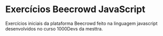 # Exercícios Beecrowd JavaScript
 Exercícios iniciais da plataforma Beecrowd feito na linguagem javascript desenvolvidos no curso 1000Devs da mesttra.
